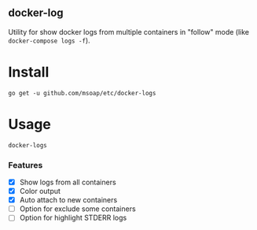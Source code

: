 docker-log
----------

Utility for show docker logs from multiple containers in "follow" mode (like `docker-compose logs -f`).

Install
=======

    go get -u github.com/msoap/etc/docker-logs

Usage
=====

    docker-logs

### Features

  * [x] Show logs from all containers
  * [x] Color output
  * [x] Auto attach to new containers
  * [ ] Option for exclude some containers
  * [ ] Option for highlight STDERR logs

